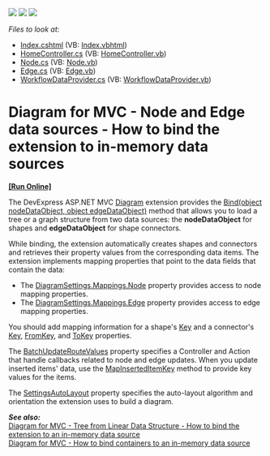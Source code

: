 <!-- default badges list -->
![](https://img.shields.io/endpoint?url=https://codecentral.devexpress.com/api/v1/VersionRange/240053564/19.2.6%2B)
[![](https://img.shields.io/badge/Open_in_DevExpress_Support_Center-FF7200?style=flat-square&logo=DevExpress&logoColor=white)](https://supportcenter.devexpress.com/ticket/details/T861989)
[![](https://img.shields.io/badge/📖_How_to_use_DevExpress_Examples-e9f6fc?style=flat-square)](https://docs.devexpress.com/GeneralInformation/403183)
<!-- default badges end -->
<!-- default file list -->
*Files to look at*:

* [Index.cshtml](./CS/DiagramBindToList/Views/Home/Index.cshtml) (VB: [Index.vbhtml](./VB/DiagramBindToListVB/Views/Home/Index.vbhtml))
* [HomeController.cs](./CS/DiagramBindToList/Controllers/HomeController.cs) (VB: [HomeController.vb](./VB/DiagramBindToListVB/Controllers/HomeController.vb))
* [Node.cs](./CS/DiagramBindToList/Models/Node.cs) (VB: [Node.vb](./VB/DiagramBindToListVB/Models/Node.vb))
* [Edge.cs](./CS/DiagramBindToList/Models/Edge.cs) (VB: [Edge.vb](./VB/DiagramBindToListVB/Models/Edge.vb))
* [WorkflowDataProvider.cs](./CS/DiagramBindToList/Models/WorkflowDataProvider.cs) (VB: [WorkflowDataProvider.vb](./VB/DiagramBindToListVB/Models/WorkflowDataProvider.vb))
<!-- default file list end -->

# Diagram for MVC - Node and Edge data sources - How to bind the extension to in-memory data sources
<!-- run online -->
**[[Run Online]](https://codecentral.devexpress.com/240053564/)**
<!-- run online end -->

The DevExpress ASP.NET MVC  [Diagram](https://docs.devexpress.com/AspNet/DevExpress.Web.Mvc.DiagramExtension)  extension provides the  [Bind(object nodeDataObject, object edgeDataObject)](https://docs.devexpress.com/AspNet/DevExpress.Web.Mvc.DiagramExtension.Bind(System.Object-System.Object))  method that allows you to load a tree or a graph structure from two data sources: the  **nodeDataObject**  for shapes and  **edgeDataObject**  for shape connectors.

While binding, the extension automatically creates shapes and connectors and retrieves their property values from the corresponding data items. The extension implements mapping properties that point to the data fields that contain the data:

-   The  [DiagramSettings.Mappings.Node](https://docs.devexpress.com/AspNet/DevExpress.Web.ASPxDiagram.DiagramMappings.Node)  property provides access to node mapping properties.
-   The  [DiagramSettings.Mappings.Edge](https://docs.devexpress.com/AspNet/DevExpress.Web.ASPxDiagram.DiagramMappings.Edge)  property provides access to edge mapping properties.

You should add mapping information for a shape's  [Key](https://docs.devexpress.com/AspNet/DevExpress.Web.ASPxDiagram.DiagramMappingInfo.Key)  and a connector's  [Key](https://docs.devexpress.com/AspNet/DevExpress.Web.ASPxDiagram.DiagramMappingInfo.Key),  [FromKey](https://docs.devexpress.com/AspNet/DevExpress.Web.ASPxDiagram.DiagramEdgeMappingInfo.FromKey), and  [ToKey](https://docs.devexpress.com/AspNet/DevExpress.Web.ASPxDiagram.DiagramEdgeMappingInfo.ToKey)  properties.

The  [BatchUpdateRouteValues](https://docs.devexpress.com/AspNet/DevExpress.Web.Mvc.DiagramSettings.BatchUpdateRouteValues)  property specifies a Controller and Action that handle callbacks related to node and edge updates. When you update inserted items' data, use the  [MapInsertedItemKey](https://docs.devexpress.com/AspNet/DevExpress.Web.Mvc.MVCxDiagramItemUpdateValues-2.MapInsertedItemKey(-0--1))  method to provide key values for the items.

The  [SettingsAutoLayout](https://docs.devexpress.com/AspNet/DevExpress.Web.Mvc.DiagramSettings.SettingsAutoLayout)  property specifies the auto-layout algorithm and orientation the extension uses to build a diagram.  

***See also:***  
[Diagram for MVC - Tree from Linear Data Structure - How to bind the extension to an in-memory data source](https://github.com/DevExpress-Examples/diagram-for-mvc-tree-from-linear-data-structure-how-to-bind-to-an-in-memory-data-source)  
[Diagram for MVC - How to bind containers to an in-memory data source](https://github.com/DevExpress-Examples/diagram-for-mvc-how-to-bind-containers-to-an-in-memory-data-source)
